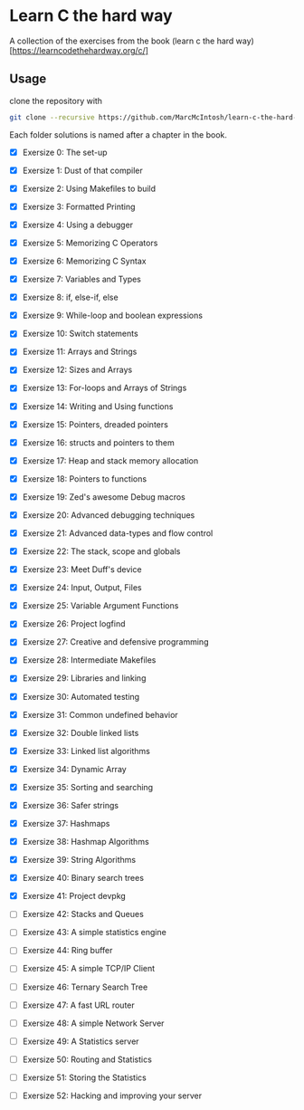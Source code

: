 # Learn C the hard way

A collection of the exercises from the book (learn c the hard way)[https://learncodethehardway.org/c/]

## Usage

clone the repository with 
```bash
git clone --recursive https://github.com/MarcMcIntosh/learn-c-the-hard-way
```

Each folder solutions is named after a chapter in the book.

+ [x] Exersize 0:	The set-up
+ [x] Exersize 1:	Dust of that compiler
+ [x] Exersize 2:	Using Makefiles to build
+ [x] Exersize 3:	Formatted Printing
+ [x] Exersize 4:	Using a debugger
+ [x] Exersize 5:	Memorizing C Operators
+ [x] Exersize 6:	Memorizing C Syntax
+ [x] Exersize 7:	Variables and Types
+ [x] Exersize 8:	if, else-if, else
+ [x] Exersize 9:	While-loop and boolean expressions
+ [x] Exersize 10:	Switch statements
+ [x] Exersize 11:	Arrays and Strings
+ [x] Exersize 12:	Sizes and Arrays
+ [x] Exersize 13:	For-loops and Arrays of Strings
+ [x] Exersize 14:	Writing and Using functions
+ [x] Exersize 15:	Pointers, dreaded pointers
+ [x] Exersize 16:	structs and pointers to them
+ [x] Exersize 17:	Heap and stack memory allocation
+ [x] Exersize 18:	Pointers to functions
+ [x] Exersize 19:	Zed's awesome Debug macros 
+ [x] Exersize 20:	Advanced debugging techniques
+ [x] Exersize 21:	Advanced data-types and flow control
+ [x] Exersize 22:	The stack, scope and globals
+ [x] Exersize 23:	Meet Duff's device
+ [x] Exersize 24:	Input, Output, Files
+ [x] Exersize 25:	Variable Argument Functions
+ [x] Exersize 26:	Project logfind
+ [x] Exersize 27:	Creative and defensive programming
+ [x] Exersize 28:	Intermediate Makefiles
+ [x] Exersize 29:	Libraries and linking
+ [x] Exersize 30:	Automated testing
+ [x] Exersize 31:	Common undefined behavior
+ [x] Exersize 32:	Double linked lists
+ [x] Exersize 33:	Linked list algorithms
+ [x] Exersize 34:	Dynamic Array
+ [x] Exersize 35:	Sorting and searching
+ [x] Exersize 36:	Safer strings
+ [x] Exersize 37:	Hashmaps
+ [x] Exersize 38:	Hashmap Algorithms
+ [x] Exersize 39:	String Algorithms
+ [x] Exersize 40:	Binary search trees
+ [x] Exersize 41:	Project devpkg
+ [ ] Exersize 42:	Stacks and Queues
+ [ ] Exersize 43:	A simple statistics engine
+ [ ] Exersize 44:	Ring buffer
+ [ ] Exersize 45:	A simple TCP/IP Client
+ [ ] Exersize 46:	Ternary Search Tree
+ [ ] Exersize 47:	A fast URL router
+ [ ] Exersize 48:	A simple Network Server
+ [ ] Exersize 49:	A Statistics server
+ [ ] Exersize 50:	Routing and Statistics
+ [ ] Exersize 51:	Storing the Statistics
+ [ ] Exersize 52:	Hacking and improving your server

